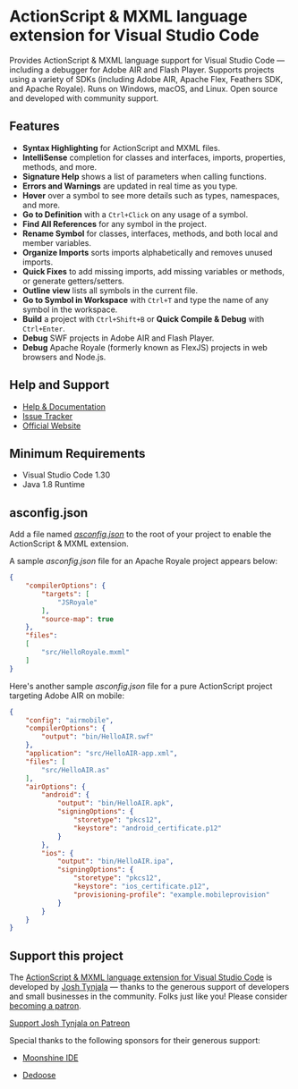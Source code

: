 # ActionScript & MXML language extension for Visual Studio Code

Provides ActionScript & MXML language support for Visual Studio Code — including a debugger for Adobe AIR and Flash Player. Supports projects using a variety of SDKs (including Adobe AIR, Apache Flex, Feathers SDK, and Apache Royale). Runs on Windows, macOS, and Linux. Open source and developed with community support.

## Features

* **Syntax Highlighting** for ActionScript and MXML files.
* **IntelliSense** completion for classes and interfaces, imports, properties, methods, and more.
* **Signature Help** shows a list of parameters when calling functions.
* **Errors and Warnings** are updated in real time as you type.
* **Hover** over a symbol to see more details such as types, namespaces, and more.
* **Go to Definition** with a `Ctrl+Click` on any usage of a symbol.
* **Find All References** for any symbol in the project.
* **Rename Symbol** for classes, interfaces, methods, and both local and member variables.
* **Organize Imports** sorts imports alphabetically and removes unused imports.
* **Quick Fixes** to add missing imports, add missing variables or methods, or generate getters/setters.
* **Outline view** lists all symbols in the current file.
* **Go to Symbol in Workspace** with `Ctrl+T` and type the name of any symbol in the workspace.
* **Build** a project with `Ctrl+Shift+B` or **Quick Compile & Debug** with `Ctrl+Enter`.
* **Debug** SWF projects in Adobe AIR and Flash Player.
* **Debug** Apache Royale (formerly known as FlexJS) projects in web browsers and Node.js.

## Help and Support

* [Help & Documentation](https://github.com/BowlerHatLLC/vscode-as3mxml/wiki)
* [Issue Tracker](https://github.com/BowlerHatLLC/vscode-as3mxml/issues)
* [Official Website](https://as3mxml.com/)

## Minimum Requirements

* Visual Studio Code 1.30
* Java 1.8 Runtime

## asconfig.json

Add a file named [*asconfig.json*](https://github.com/BowlerHatLLC/vscode-as3mxml/wiki/asconfig.json) to the root of your project to enable the ActionScript & MXML extension.

A sample *asconfig.json* file for an Apache Royale project appears below:

``` json
{
	"compilerOptions": {
		"targets": [
			"JSRoyale"
		],
		"source-map": true
	},
	"files":
	[
		"src/HelloRoyale.mxml"
	]
}
```

Here's another sample *asconfig.json* file for a pure ActionScript project targeting Adobe AIR on mobile:

``` json
{
	"config": "airmobile",
	"compilerOptions": {
		"output": "bin/HelloAIR.swf"
	},
	"application": "src/HelloAIR-app.xml",
	"files": [
		"src/HelloAIR.as"
	],
	"airOptions": {
		"android": {
			"output": "bin/HelloAIR.apk",
			"signingOptions": {
				"storetype": "pkcs12",
				"keystore": "android_certificate.p12"
			}
		},
		"ios": {
			"output": "bin/HelloAIR.ipa",
			"signingOptions": {
				"storetype": "pkcs12",
				"keystore": "ios_certificate.p12",
				"provisioning-profile": "example.mobileprovision"
			}
		}
	}
}
```

## Support this project

The [ActionScript & MXML language extension for Visual Studio Code](https://marketplace.visualstudio.com/items?itemName=bowlerhatllc.vscode-nextgenas) is developed by [Josh Tynjala](http://patreon.com/josht) — thanks to the generous support of developers and small businesses in the community. Folks just like you! Please consider [becoming a patron](https://www.patreon.com/bePatron?c=203199).

[Support Josh Tynjala on Patreon](http://patreon.com/josht)

Special thanks to the following sponsors for their generous support:

* [Moonshine IDE](http://moonshine-ide.com/)

* [Dedoose](https://www.dedoose.com/)
